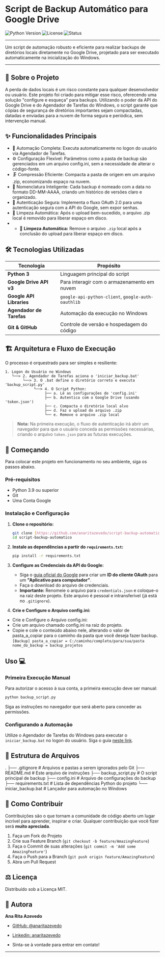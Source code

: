 # Script de Backup Automático para Google Drive

![Python Version](https://img.shields.io/badge/python-3.9+-blue.svg?style=for-the-badge&logo=python)
![License](https://img.shields.io/badge/license-MIT-green.svg?style=for-the-badge)
![Status](https://img.shields.io/badge/status-funcional-brightgreen.svg?style=for-the-badge)

---

Um script de automação robusto e eficiente para realizar backups de diretórios locais diretamente no Google Drive, projetado para ser executado automaticamente na inicialização do Windows.

---

## 📜 Sobre o Projeto

A perda de dados locais é um risco constante para qualquer desenvolvedor ou usuário. Este projeto foi criado para mitigar esse risco, oferecendo uma solução "configure e esqueça" para backups. Utilizando o poder da API do Google Drive e do Agendador de Tarefas do Windows, o script garante que cópias de segurança de diretórios importantes sejam compactadas, datadas e enviadas para a nuvem de forma segura e periódica, sem intervenção manual.

## ✨ Funcionalidades Principais

-   🔄 Automação Completa: Executa automaticamente no logon do usuário via Agendador de Tarefas.
-   ⚙️ Configuração Flexível: Parâmetros como a pasta de backup são gerenciados em um arquivo config.ini, sem a necessidade de alterar o código-fonte.
-   🗜️ Compressão Eficiente: Compacta a pasta de origem em um arquivo .zip, economizando espaço na nuvem.
-   📅 Nomenclatura Inteligente: Cada backup é nomeado com a data no formato DD-MM-AAAA, criando um histórico de versões claro e organizado.
-   🔐 Autenticação Segura: Implementa o fluxo OAuth 2.0 para uma autenticação segura com a API do Google, sem expor senhas.
-   🧹 Limpeza Automática: Após o upload bem-sucedido, o arquivo .zip local é removido para liberar espaço em disco.
-   -   🧹 **Limpeza Automática:** Remove o arquivo `.zip` local após a conclusão do upload para liberar espaço em disco.


## 🛠️ Tecnologias Utilizadas

| Tecnologia               | Propósito                                      |
| ------------------------ | ---------------------------------------------- |
| **Python 3** | Linguagem principal do script                  |
| **Google Drive API v3** | Para interagir com o armazenamento em nuvem    |
| **Google API Libraries** | `google-api-python-client`, `google-auth-oauthlib` |
| **Agendador de Tarefas** | Automação da execução no Windows               |
| **Git & GitHub** | Controle de versão e hospedagem do código      |

## 🏗️ Arquitetura e Fluxo de Execução

O processo é orquestrado para ser simples e resiliente:

```
1. Logon do Usuário no Windows
   └──> 2. Agendador de Tarefas aciona o 'iniciar_backup.bat'
        └──> 3. O .bat define o diretório correto e executa 'backup_script.py'
             └──> 4. O Script Python:
                  ├── a. Lê as configurações do 'config.ini'
                  ├── b. Autentica com o Google Drive (usando 'token.json')
                  ├── c. Compacta o diretório local alvo
                  ├── d. Faz o upload do arquivo .zip
                  └── e. Remove o arquivo .zip local
```

> **Nota:** Na primeira execução, o fluxo de autenticação irá abrir um navegador para que o usuário conceda as permissões necessárias, criando o arquivo `token.json` para as futuras execuções.

## 🚀 Começando

Para colocar este projeto em funcionamento no seu ambiente, siga os passos abaixo.

### Pré-requisitos

-   Python 3.9 ou superior
-   Git
-   Uma Conta Google

### Instalação e Configuração

1.  **Clone o repositório:**
    ```bash
    git clone [https://github.com/anaritazevedo/script-backup-automatico.git](https://github.com/anaritazevedo/script-backup-automatico.git)
    cd script-backup-automatico
    ```

2.  **Instale as dependências a partir do `requirements.txt`:**
    ```bash
    pip install -r requirements.txt
    ```

3.  **Configure as Credenciais da API do Google:**
    -   Siga o [guia oficial do Google](https://developers.google.com/workspace/guides/create-credentials) para criar um **ID do cliente OAuth** para um **"Aplicativo para computador"**.
    -   Faça o download do arquivo de credenciais.
    -   **Importante:** Renomeie o arquivo para `credentials.json` e coloque-o na raiz deste projeto. Este arquivo é pessoal e intransferível (já está no `.gitignore`).

4.  **Crie e Configure o Arquivo config.ini:**
-   Crie e Configure o Arquivo config.ini:
-   Crie um arquivo chamado config.ini na raiz do projeto.
-   Copie e cole o conteúdo abaixo nele, alterando o valor de pasta_a_copiar para o caminho da pasta que você deseja fazer backup.
        ```
        [Backup]
        pasta_a_copiar = C:/caminho/completo/para/sua/pasta
        nome_do_backup = backup_projetos
        ```

##  Uso 💻

### Primeira Execução Manual

Para autorizar o acesso à sua conta, a primeira execução deve ser manual:
```bash
python backup_script.py
```
Siga as instruções no navegador que será aberto para conceder as permissões.

### Configurando a Automação

Utilize o Agendador de Tarefas do Windows para executar o `iniciar_backup.bat` no logon do usuário. Siga o guia [neste link](https://www.windowscentral.com/how-create-automated-task-using-task-scheduler-windows-10).

## 📂 Estrutura de Arquivos
.
├── .gitignore          # Arquivos e pastas a serem ignorados pelo Git
├── README.md           # Este arquivo de instruções
├── backup_script.py    # O script principal de backup
├── config.ini          # Arquivo de configurações do backup
├── requirements.txt    # Lista de dependências Python do projeto
└── iniciar_backup.bat  # Lançador para automação no Windows

## 🤝 Como Contribuir

Contribuições são o que tornam a comunidade de código aberto um lugar incrível para aprender, inspirar e criar. Qualquer contribuição que você fizer será **muito apreciada**.

1.  Faça um Fork do Projeto
2.  Crie sua Feature Branch (`git checkout -b feature/AmazingFeature`)
3.  Faça o Commit de suas alterações (`git commit -m 'Add some AmazingFeature'`)
4.  Faça o Push para a Branch (`git push origin feature/AmazingFeature`)
5.  Abra um Pull Request

## ⚖️ Licença

Distribuído sob a Licença MIT.

## 👤 Autora

**Ana Rita Azevedo**

-   [GitHub: @anaritazevedo](https://github.com/anaritazevedo)
-   [Linkedin: anaritazevedo](https://www.linkedin.com/in/anaritazevedo/)

-   Sinta-se à vontade para entrar em contato!

--- 

